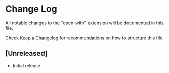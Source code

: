 # Change Log

All notable changes to the "open-with" extension will be documented in this file.

Check [Keep a Changelog](http://keepachangelog.com/) for recommendations on how to structure this file.

## [Unreleased]

- Initial release
